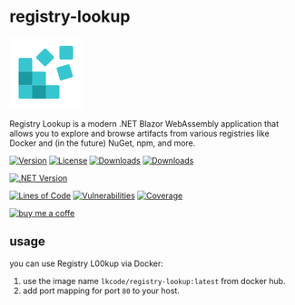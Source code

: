 # registry-lookup

![registry-lookup](https://raw.githubusercontent.com/lk-code/registry-lookup/main/icon_128.png)

Registry Lookup is a modern .NET Blazor WebAssembly application that allows you to explore and browse artifacts from various registries like Docker and (in the future) NuGet, npm, and more.

[![Version](https://img.shields.io/docker/v/lkcode/registry-lookup)](https://img.shields.io/docker/v/lkcode/registry-lookup)
[![License](https://img.shields.io/github/license/lk-code/registry-lookup.svg)](https://github.com/lk-code/registry-lookup/blob/master/LICENSE)
[![Downloads](https://img.shields.io/docker/pulls/lkcode/registry-lookup)](https://hub.docker.com/r/lkcode/registry-lookup)
[![Downloads](https://img.shields.io/docker/stars/lkcode/registry-lookup)](https://hub.docker.com/r/lkcode/registry-lookup)

[![.NET Version](https://img.shields.io/badge/dotnet%20version-net9.0-blue)](https://hub.docker.com/r/lkcode/registry-lookup)

[![Lines of Code](https://sonarcloud.io/api/project_badges/measure?project=lk-code_registry-lookup&metric=ncloc)](https://sonarcloud.io/summary/new_code?id=lk-code_registry-lookup)
[![Vulnerabilities](https://sonarcloud.io/api/project_badges/measure?project=lk-code_registry-lookup&metric=vulnerabilities)](https://sonarcloud.io/summary/new_code?id=lk-code_registry-lookup)
[![Coverage](https://sonarcloud.io/api/project_badges/measure?project=lk-code_registry-lookup&metric=coverage)](https://sonarcloud.io/summary/new_code?id=lk-code_registry-lookup)

[![buy me a coffe](https://cdn.buymeacoffee.com/buttons/v2/default-yellow.png)](https://www.buymeacoffee.com/lk.code)

## usage

you can use Registry L00kup via Docker:

1. use the image name `lkcode/registry-lookup:latest` from docker hub.
2. add port mapping for port `80` to your host.
